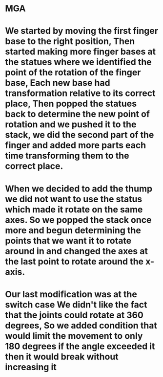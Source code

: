 # MGA
# We started by moving the first finger base to the right position, Then started making more finger bases at the statues where we identified the point of the rotation of the finger base, Each new base had transformation relative to  its correct place, Then popped the statues back to determine the new point of rotation and we pushed it to the stack, we did the second part of the finger and added more parts each time transforming them to the correct place.
# When we decided to add the thump we did not want to use the status which made it rotate on the same axes. So we popped the stack once more and begun determining the points that we want it to rotate around in and changed the axes at the last point to rotate around the x-axis.
# Our last modification was at the switch case We didn't like the fact that the joints could rotate at 360 degrees, So we added condition that would limit the movement to only 180 degrees  if the angle exceeded it then it would break without increasing it

